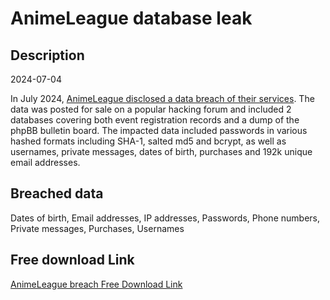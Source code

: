 # AnimeLeague database leak

## Description

2024-07-04

In July 2024, <a href="https://www.animeleague.net/forum/viewtopic.php?f=55&t=134675" target="_blank" rel="noopener">AnimeLeague disclosed a data breach of their services</a>. The data was posted for sale on a popular hacking forum and included 2 databases covering both event registration records and a dump of the phpBB bulletin board. The impacted data included passwords in various hashed formats including SHA-1, salted md5 and bcrypt, as well as usernames, private messages, dates of birth, purchases and 192k unique email addresses.

## Breached data

Dates of birth, Email addresses, IP addresses, Passwords, Phone numbers, Private messages, Purchases, Usernames

## Free download Link

[AnimeLeague breach Free Download Link](https://link-to.net/1229997/628.0721843735153/dynamic/?r=aHR0cHM6Ly93d3cubWVkaWFmaXJlLmNvbS92aWV3L2wwaDlxc2xKYmYzNFQ0Vi9hbmltZWxlYWd1ZS5uZXQvZmlsZQ==)